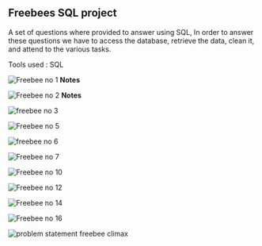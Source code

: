 ## Freebees SQL project 
A set of questions  where provided to answer using SQL, In order to answer these questions we have to access the database, retrieve the data, clean it, and attend to the various tasks. 


Tools used : SQL 


![Freebee no 1](https://github.com/user-attachments/assets/8125eaaa-9d79-410b-b8ca-2b49c9725e6f)
**Notes**

![Freebee no 2](https://github.com/user-attachments/assets/c98a73a5-4018-4cd3-b6f3-6590aa04ed99)
**Notes**

![freebee no 3](https://github.com/user-attachments/assets/40fe5a52-d1bd-47a2-beda-9c22bfe2867a)



![Freebee no 5](https://github.com/user-attachments/assets/80885303-c67f-4362-84dd-b86b59171b48)




![freebee no 6](https://github.com/user-attachments/assets/21d297e6-77a2-489c-aeff-ab0753b02816)




![Freebee no 7](https://github.com/user-attachments/assets/8de7f745-7fc3-4946-b431-35d8acce06e9)





![Freebee no 10](https://github.com/user-attachments/assets/5153c807-c683-4e44-aba6-657f58e62c94)



![Freebee no 12](https://github.com/user-attachments/assets/51b4d415-e7bc-4002-bba0-4c3bcbc468c5)





![Freebee no 14](https://github.com/user-attachments/assets/8cdfd504-8f51-4a06-8249-233eadfa0f54)





![Freebee no 16 ](https://github.com/user-attachments/assets/9226d6c8-9830-4bbe-ad09-2340c7d7274d)





![problem statement freebee climax](https://github.com/user-attachments/assets/9ea2da16-7f87-4c50-a55a-b2955791c8bd)






